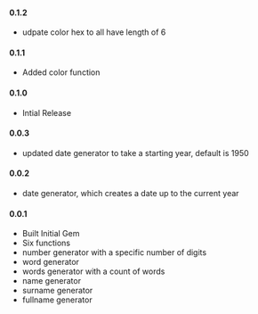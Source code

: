 <h4>0.1.2</h4>

* udpate color hex to all have length of 6

<h4>0.1.1</h4>

* Added color function

<h4>0.1.0</h4>

* Intial Release

<h4>0.0.3</h4>

* updated date generator to take a starting year, default is 1950

<h4>0.0.2</h4>

* date generator, which creates a date up to the current year

<h4>0.0.1</h4>

* Built Initial Gem
* Six functions
* number generator with a specific number of digits
* word generator
* words generator with a count of words
* name generator
* surname generator
* fullname generator
